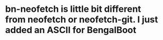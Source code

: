 # bn-neofetch is little bit different from neofetch or neofetch-git. I just added an ASCII for BengalBoot 
